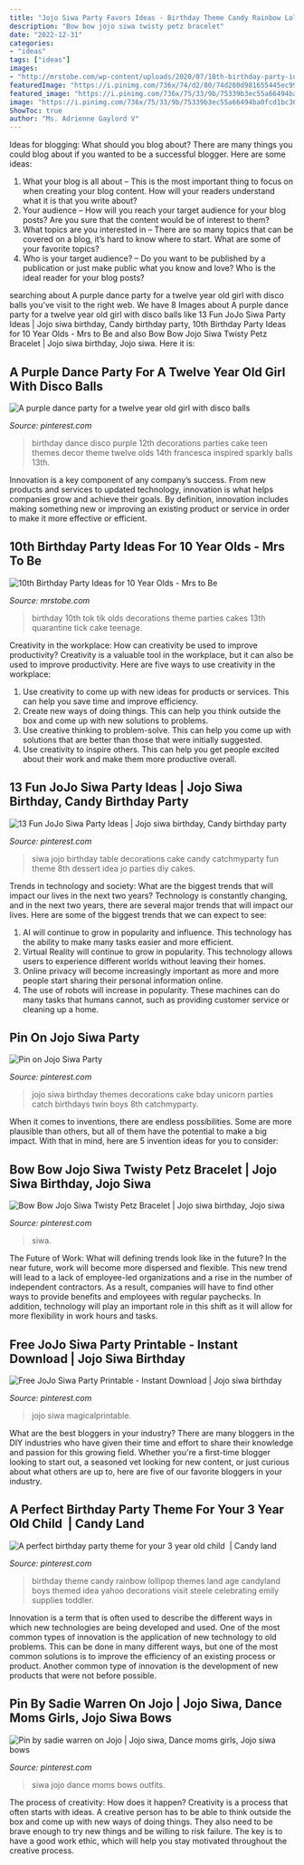 ```yaml
---
title: "Jojo Siwa Party Favors Ideas - Birthday Theme Candy Rainbow Lollipop Themes Land Age Candyland Boys Themed Idea Yahoo Decorations Visit Steele Celebrating Emily Supplies Toddler"
description: "Bow bow jojo siwa twisty petz bracelet"
date: "2022-12-31"
categories:
- "ideas"
tags: ["ideas"]
images:
- "http://mrstobe.com/wp-content/uploads/2020/07/10th-birthday-party-ideas-1351210470945612981.jpg"
featuredImage: "https://i.pinimg.com/736x/74/d2/80/74d280d981655445ec99ea18ad996916.jpg"
featured_image: "https://i.pinimg.com/736x/75/33/9b/75339b3ec55a66494ba0fcd1bc3642bd--jojo-siwa-celebrities.jpg"
image: "https://i.pinimg.com/736x/75/33/9b/75339b3ec55a66494ba0fcd1bc3642bd--jojo-siwa-celebrities.jpg"
ShowToc: true
author: "Ms. Adrienne Gaylord V"
---
```



Ideas for blogging: What should you blog about?
There are many things you could blog about if you wanted to be a successful blogger. Here are some ideas: 
1) What your blog is all about – This is the most important thing to focus on when creating your blog content. How will your readers understand what it is that you write about? 
2) Your audience – How will you reach your target audience for your blog posts? Are you sure that the content would be of interest to them? 
3) What topics are you interested in – There are so many topics that can be covered on a blog, it’s hard to know where to start. What are some of your favorite topics? 
4) Who is your target audience? – Do you want to be published by a publication or just make public what you know and love? Who is the ideal reader for your blog posts?

	

		
searching about A purple dance party for a twelve year old girl with disco balls you've visit to the right web. We have 8 Images about A purple dance party for a twelve year old girl with disco balls like 13 Fun JoJo Siwa Party Ideas | Jojo siwa birthday, Candy birthday party, 10th Birthday Party Ideas for 10 Year Olds - Mrs to Be and also Bow Bow Jojo Siwa Twisty Petz Bracelet | Jojo siwa birthday, Jojo siwa. Here it is:
		
    
## A Purple Dance Party For A Twelve Year Old Girl With Disco Balls

<img loading=lazy src="https://i.pinimg.com/originals/ee/8c/54/ee8c54e324553e7eb444eb4fea9730dc.jpg" onerror="this.onerror=null;this.src='https://tse2.mm.bing.net/th?id=OIP.pL2pxLkCvIC_ya9d8onzWwHaQx&amp;pid=15.1';" alt="A purple dance party for a twelve year old girl with disco balls">

_Source: pinterest.com_

>birthday dance disco purple 12th decorations parties cake teen themes decor theme twelve olds 14th francesca inspired sparkly balls 13th. 

	

Innovation is a key component of any company’s success. From new products and services to updated technology, innovation is what helps companies grow and achieve their goals. By definition, innovation includes making something new or improving an existing product or service in order to make it more effective or efficient.

    
## 10th Birthday Party Ideas For 10 Year Olds - Mrs To Be

<img loading=lazy src="http://mrstobe.com/wp-content/uploads/2020/07/10th-birthday-party-ideas-1351210470945612981.jpg" onerror="this.onerror=null;this.src='https://tse2.mm.bing.net/th?id=OIP.qeRqCORR2J42vRA6M__BSwHaHa&amp;pid=15.1';" alt="10th Birthday Party Ideas for 10 Year Olds - Mrs to Be">

_Source: mrstobe.com_

>birthday 10th tok tik olds decorations theme parties cakes 13th quarantine tick cake teenage. 

	

Creativity in the workplace: How can creativity be used to improve productivity?
Creativity is a valuable tool in the workplace, but it can also be used to improve productivity. Here are five ways to use creativity in the workplace: 
1. Use creativity to come up with new ideas for products or services. This can help you save time and improve efficiency. 
2. Create new ways of doing things. This can help you think outside the box and come up with new solutions to problems. 
3. Use creative thinking to problem-solve. This can help you come up with solutions that are better than those that were initially suggested. 
4. Use creativity to inspire others. This can help you get people excited about their work and make them more productive overall. 

    
## 13 Fun JoJo Siwa Party Ideas | Jojo Siwa Birthday, Candy Birthday Party

<img loading=lazy src="https://i.pinimg.com/736x/e4/6e/aa/e46eaaff81cf4f4a5e9fee63343667d0.jpg" onerror="this.onerror=null;this.src='https://tse2.mm.bing.net/th?id=OIP.HwzYc8tuD1eQNQFw89WGOQHaLE&amp;pid=15.1';" alt="13 Fun JoJo Siwa Party Ideas | Jojo siwa birthday, Candy birthday party">

_Source: pinterest.com_

>siwa jojo birthday table decorations cake candy catchmyparty fun theme 8th dessert idea jo parties diy cakes. 

	

Trends in technology and society: What are the biggest trends that will impact our lives in the next two years?
Technology is constantly changing, and in the next two years, there are several major trends that will impact our lives. Here are some of the biggest trends that we can expect to see: 
1) AI will continue to grow in popularity and influence. This technology has the ability to make many tasks easier and more efficient. 
2) Virtual Reality will continue to grow in popularity. This technology allows users to experience different worlds without leaving their homes. 
3) Online privacy will become increasingly important as more and more people start sharing their personal information online. 
4) The use of robots will increase in popularity. These machines can do many tasks that humans cannot, such as providing customer service or cleaning up a home.

    
## Pin On Jojo Siwa Party

<img loading=lazy src="https://i.pinimg.com/736x/f9/89/76/f989760661807797b21d9375e5750ebd.jpg" onerror="this.onerror=null;this.src='https://tse2.mm.bing.net/th?id=OIP.0JumnmeijmvU6qElKL1tmAHaJ3&amp;pid=15.1';" alt="Pin on Jojo Siwa Party">

_Source: pinterest.com_

>jojo siwa birthday themes decorations cake bday unicorn parties catch birthdays twin boys 8th catchmyparty. 

	

When it comes to inventions, there are endless possibilities. Some are more plausible than others, but all of them have the potential to make a big impact. With that in mind, here are 5 invention ideas for you to consider: 

    
## Bow Bow Jojo Siwa Twisty Petz Bracelet | Jojo Siwa Birthday, Jojo Siwa

<img loading=lazy src="https://i.pinimg.com/736x/74/d2/80/74d280d981655445ec99ea18ad996916.jpg" onerror="this.onerror=null;this.src='https://tse1.mm.bing.net/th?id=OIP.5EBYeggV2Zc865Y9tCQncgHaJ3&amp;pid=15.1';" alt="Bow Bow Jojo Siwa Twisty Petz Bracelet | Jojo siwa birthday, Jojo siwa">

_Source: pinterest.com_

>siwa. 

	

The Future of Work: What will defining trends look like in the future?
In the near future, work will become more dispersed and flexible. This new trend will lead to a lack of employee-led organizations and a rise in the number of independent contractors. As a result, companies will have to find other ways to provide benefits and employees with regular paychecks. In addition, technology will play an important role in this shift as it will allow for more flexibility in work hours and tasks.

    
## Free JoJo Siwa Party Printable - Instant Download | Jojo Siwa Birthday

<img loading=lazy src="https://i.pinimg.com/736x/5b/dc/26/5bdc26e4516cfe1278189e514709bb49.jpg" onerror="this.onerror=null;this.src='https://tse4.mm.bing.net/th?id=OIP.lBfP5MWGUN2fZNK7U_XzpAHaMs&amp;pid=15.1';" alt="Free JoJo Siwa Party Printable - Instant Download | Jojo siwa birthday">

_Source: pinterest.com_

>jojo siwa magicalprintable. 

	

What are the best bloggers in your industry?
There are many bloggers in the DIY industries who have given their time and effort to share their knowledge and passion for this growing field. Whether you're a first-time blogger looking to start out, a seasoned vet looking for new content, or just curious about what others are up to, here are five of our favorite bloggers in your industry.

    
## A Perfect Birthday Party Theme For Your 3 Year Old Child ️ | Candy Land

<img loading=lazy src="https://i.pinimg.com/originals/96/67/83/9667833de28b597a5c085a2229d785b8.jpg" onerror="this.onerror=null;this.src='https://tse1.mm.bing.net/th?id=OIP.TRVSxbu1ksuALHhi0JO0mQHaHk&amp;pid=15.1';" alt="A perfect birthday party theme for your 3 year old child ️ | Candy land">

_Source: pinterest.com_

>birthday theme candy rainbow lollipop themes land age candyland boys themed idea yahoo decorations visit steele celebrating emily supplies toddler. 

	

Innovation is a term that is often used to describe the different ways in which new technologies are being developed and used. One of the most common types of innovation is the application of new technology to old problems. This can be done in many different ways, but one of the most common solutions is to improve the efficiency of an existing process or product. Another common type of innovation is the development of new products that were not before possible.

    
## Pin By Sadie Warren On Jojo | Jojo Siwa, Dance Moms Girls, Jojo Siwa Bows

<img loading=lazy src="https://i.pinimg.com/736x/75/33/9b/75339b3ec55a66494ba0fcd1bc3642bd--jojo-siwa-celebrities.jpg" onerror="this.onerror=null;this.src='https://tse4.mm.bing.net/th?id=OIP.7KVMVmeeq7FiEf71scNuRAHaLH&amp;pid=15.1';" alt="Pin by sadie warren on Jojo | Jojo siwa, Dance moms girls, Jojo siwa bows">

_Source: pinterest.com_

>siwa jojo dance moms bows outfits. 

	

The process of creativity: How does it happen?
Creativity is a process that often starts with ideas. A creative person has to be able to think outside the box and come up with new ways of doing things. They also need to be brave enough to try new things and be willing to risk failure. The key is to have a good work ethic, which will help you stay motivated throughout the creative process.

